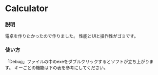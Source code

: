 # Calculator
### 説明
電卓を作りたかったので作りました。
性能とUIと操作性がゴミです。
### 使い方
「Debug」ファイルの中のexeをダブルクリックするとソフトが立ち上がります。
キーごとの機能は下の表を参考にしてください。
